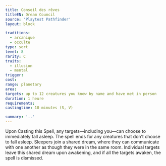 ```yaml
---
title: Conseil des rêves
titleEN: Dream Council
source: 'Playtest Pathfinder'
layout: block

traditions:
  - arcanique
  - occulte
type: sort
level: 8
rarity: C
traits:
  - illusion
  - mental
trigger: 
cost: 
range: planetary
area: 
targets: up to 12 creatures you know by name and have met in person
duration: 1 heure
requirements: 
castingtime: 10 minutes (S, V)

summary: '..'
---
```

Upon Casting this Spell, any targets—including you—can choose to immediately fall asleep. The spell ends for any creatures that don’t choose to fall asleep. Sleepers join a shared dream, where they can communicate with one another as though they were in the same room. Individual targets leave this shared dream upon awakening, and if all the targets awaken, the spell is dismissed.
